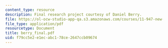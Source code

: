 ```yaml
---
content_type: resource
description: Final research project courtesy of Daniel Berry.
file: https://ol-ocw-studio-app-qa.s3.amazonaws.com/courses/11-947-new-century-cities-real-estate-digital-technology-and-design-fall-2004/f79cc5e2e1ecabc178ce2647ccb09674_berry_final.pdf
file_type: application/pdf
resourcetype: Document
title: berry_final.pdf
uid: f79cc5e2-e1ec-abc1-78ce-2647ccb09674
---
```

